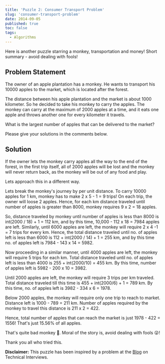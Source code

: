 ```yaml
---
title: 'Puzzle 2: Consumer Transport Problem'
slug: 'consumer-transport-problem'
date: 2014-09-05
published: true
toc: false
tags:
  - Algorithms
---
```


Here is another puzzle starring a monkey, transportation and money! Short summary - avoid dealing
with fools!

## Problem Statement

The owner of an apple plantation has a monkey. He wants to transport his 10000 apples to the
market, which is located after the forest.

<!-- more -->

The distance between his apple plantation and the market
is about 1000 kilometer. So he decided to take his monkey to carry the apples. The monkey can carry
at the maximum of 2000 apples at a time, and it eats one apple and throws another one for every
kilometer it travels.

What is the largest number of apples that can be delivered to the market?

Please give your solutions in the comments below.

## Solution

If the owner lets the monkey carry apples all the way to the end of the forest, in the first trip
itself, all of 2000 apples will be lost and the monkey will never return back, as the monkey will
be out of any food and play.

Lets approach this in a different way.

Lets break the monkey's journey by per unit distance. To carry 10000 apples for 1 km, monkey has to
make 2 x 5 - 1 = 9 trips! On each trip, the owner will loose 2 apples. Hence, for each km distance
traveled until number of apples is greater than 8000, monkey requires 9 x 2 = 18 apples.

So, distance traveled by monkey until number of apples is less than 8000 is int(2000 / 18) + 1 =
112 km, and by this time, 10,000 - 112 x 18 = 7984 apples are left. Similarly, until 6000 apples
are left, the monkey will require 2 x 4 -1 = 7 trips for every km. Hence, the total distance
traveled until no. of apples left is less than 6000 is 112 + int(2000 / 14) + 1 = 255 km, and by
this time no. of apples left is 7984 - 143 x 14 = 5982.

Now proceeding in a similar manner, until 4000 apples are left, the monkey will require 5 trips for
each km. Total distance traveled until no. of apples left is less than 4000 is 255 + int(2000/10) =
455 km. By this time, number of apples left is 5982 - 200 x 10 = 3982.

Until 2000 apples are left, the monkey will require 3 trips per km traveled. Total distance
traveled till this time is 455 + int(2000/6) + 1 = 789 km. By this time, no. of apples left is
3982 - 334 x 6 = 1978.

Below 2000 apples, the monkey will require only one trip to reach to market. Distance left is
1000 - 789 = 211 km. Number of apples required by the monkey to travel this distance is 211 x 2
= 422.

Hence, total number of apples that can reach the market is just 1978 - 422 = 1556! That's just
15.56% of all apples.

That's quite bad monkey 🙈. Moral of the story is, avoid dealing with fools 😜!

Thank you all who tried this.

**Disclaimer:** This puzzle has been inspired by a problem at the
[Blog](https://www.mytechinterviews.com/) on Technical Interviews.
